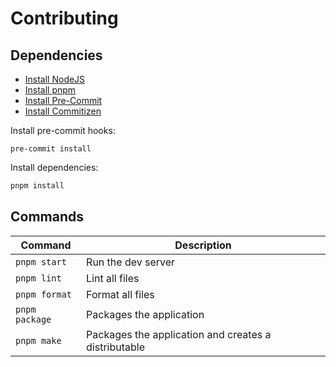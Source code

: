 # Contributing

## Dependencies

- [Install NodeJS](https://nodejs.org/)
- [Install pnpm](https://pnpm.io/installation)
- [Install Pre-Commit](https://pre-commit.com/)
- [Install Commitizen](https://commitizen-tools.github.io/commitizen/)

Install pre-commit hooks:

```
pre-commit install
```

Install dependencies:

```bash
pnpm install
```

## Commands

| Command        | Description                                          |
| -------------- | ---------------------------------------------------- |
| `pnpm start`   | Run the dev server                                   |
| `pnpm lint`    | Lint all files                                       |
| `pnpm format`  | Format all files                                     |
| `pnpm package` | Packages the application                             |
| `pnpm make`    | Packages the application and creates a distributable |
